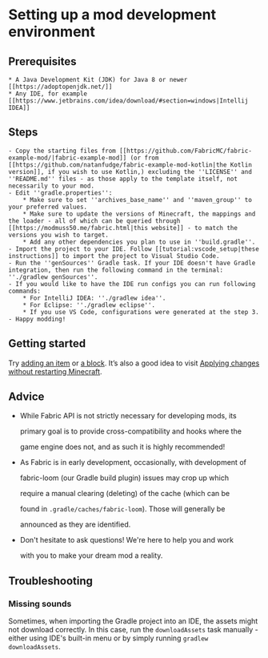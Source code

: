 # Setting up a mod development environment

## Prerequisites

```text
* A Java Development Kit (JDK) for Java 8 or newer [[https://adoptopenjdk.net/]]
* Any IDE, for example [[https://www.jetbrains.com/idea/download/#section=windows|Intellij IDEA]]
```

## Steps

```text
- Copy the starting files from [[https://github.com/FabricMC/fabric-example-mod/|fabric-example-mod]] (or from [[https://github.com/natanfudge/fabric-example-mod-kotlin|the Kotlin version]], if you wish to use Kotlin,) excluding the ''LICENSE'' and ''README.md'' files - as those apply to the template itself, not necessarily to your mod.
- Edit ''gradle.properties'':
    * Make sure to set ''archives_base_name'' and ''maven_group'' to your preferred values.
    * Make sure to update the versions of Minecraft, the mappings and the loader - all of which can be queried through [[https://modmuss50.me/fabric.html|this website]] - to match the versions you wish to target.
    * Add any other dependencies you plan to use in ''build.gradle''.
- Import the project to your IDE. Follow [[tutorial:vscode_setup|these instructions]] to import the project to Visual Studio Code.
- Run the ''genSources'' Gradle task. If your IDE doesn't have Gradle integration, then run the following command in the terminal: ''./gradlew genSources''.
- If you would like to have the IDE run configs you can run following commands:
    * For IntelliJ IDEA: ''./gradlew idea''. 
    * For Eclipse: ''./gradlew eclipse''. 
    * If you use VS Code, configurations were generated at the step 3.
- Happy modding!
```

## Getting started

Try [adding an item](items/item.md) or [a block](blocks-and-block-entities/block.md). It’s also a good idea to visit [Applying changes without restarting Minecraft](development-tools/applychanges.md).

## Advice

* While Fabric API is not strictly necessary for developing mods, its

  primary goal is to provide cross-compatibility and hooks where the

  game engine does not, and as such it is highly recommended!

* As Fabric is in early development, occasionally, with development of

  fabric-loom \(our Gradle build plugin\) issues may crop up which

  require a manual clearing \(deleting\) of the cache \(which can be

  found in `.gradle/caches/fabric-loom`\). Those will generally be

  announced as they are identified.

* Don't hesitate to ask questions! We're here to help you and work

  with you to make your dream mod a reality.

## Troubleshooting

### Missing sounds

Sometimes, when importing the Gradle project into an IDE, the assets might not download correctly. In this case, run the `downloadAssets` task manually - either using IDE's built-in menu or by simply running `gradlew downloadAssets`.

